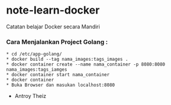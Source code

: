 # note-learn-docker
Catatan belajar Docker secara Mandiri


### Cara Menjalankan Project Golang :
	* cd /etc/app-golang/
	* docker build --tag nama_images:tags_images .
	* docker container create --name nama_container -p 8080:8080 nama_images:tags_iamges
	* docker container start nama_container
	* docker container 
	* Buka Browser dan masukan localhost:8080


* Antroy Theiz 
